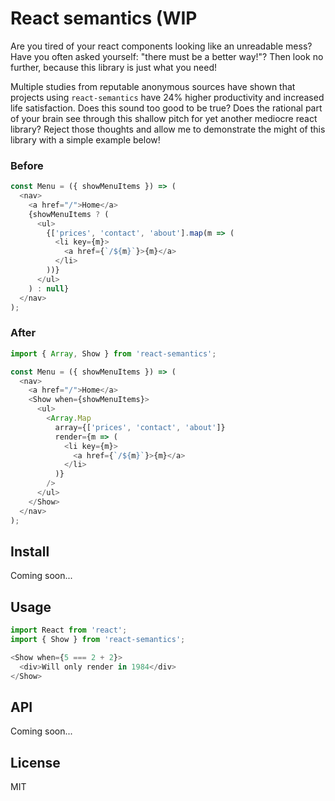 # React semantics (WIP

Are you tired of your react components looking like an unreadable mess?
Have you often asked yourself: "there must be a better way!"?
Then look no further, because this library is just what you need!

Multiple studies from reputable anonymous sources have shown that projects using `react-semantics` have 24% higher productivity and increased life satisfaction.
Does this sound too good to be true?
Does the rational part of your brain see through this shallow pitch for yet another mediocre react library?
Reject those thoughts and allow me to demonstrate the might of this library with a simple example below!

### Before

```javascript
const Menu = ({ showMenuItems }) => (
  <nav>
    <a href="/">Home</a>
    {showMenuItems ? (
      <ul>
        {['prices', 'contact', 'about'].map(m => (
          <li key={m}>
            <a href={`/${m}`}>{m}</a>
          </li>
        ))}
      </ul>
    ) : null}
  </nav>
);
```

### After

```javascript
import { Array, Show } from 'react-semantics';

const Menu = ({ showMenuItems }) => (
  <nav>
    <a href="/">Home</a>
    <Show when={showMenuItems}>
      <ul>
        <Array.Map
          array={['prices', 'contact', 'about']}
          render={m => (
            <li key={m}>
              <a href={`/${m}`}>{m}</a>
            </li>
          )}
        />
      </ul>
    </Show>
  </nav>
);
```

## Install

Coming soon...

## Usage

```javascript
import React from 'react';
import { Show } from 'react-semantics';

<Show when={5 === 2 + 2}>
  <div>Will only render in 1984</div>
</Show>

```

## API

Coming soon...

## License

MIT
